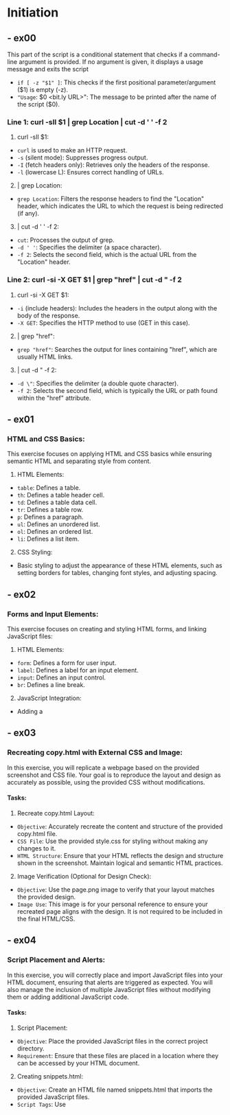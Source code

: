 # Initiation
## - ex00
This part of the script is a conditional statement that checks if a command-line argument is provided. If no argument is given, it displays a usage message and exits the script
- `if [ -z "$1" ]`: This checks if the first positional parameter/argument ($1) is empty (-z).
- `"Usage`: $0 <bit.ly URL>": The message to be printed after the name of the script ($0).

### Line 1: curl -sIl $1 | grep Location | cut -d ' ' -f 2
1. curl -sIl $1:
- `curl` is used to make an HTTP request.
- `-s` (silent mode): Suppresses progress output.
- `-I` (fetch headers only): Retrieves only the headers of the response.
- `-l` (lowercase L): Ensures correct handling of URLs.
2. | grep Location:
- `grep Location`: Filters the response headers to find the "Location" header, which indicates the URL to which the request is being redirected (if any).
3. | cut -d ' ' -f 2:
- `cut`: Processes the output of grep.
- `-d ' '`: Specifies the delimiter (a space character).
- `-f 2`: Selects the second field, which is the actual URL from the "Location" header.

### Line 2: curl -si -X GET $1 | grep "href" | cut -d \" -f 2
1. curl -si -X GET $1:
- `-i` (include headers): Includes the headers in the output along with the body of the response.
- `-X GET`: Specifies the HTTP method to use (GET in this case).
2. | grep "href":
- `grep "href"`: Searches the output for lines containing "href", which are usually HTML links.
3. | cut -d \" -f 2:
- `-d \"`: Specifies the delimiter (a double quote character).
- `-f 2`: Selects the second field, which is typically the URL or path found within the "href" attribute.

## - ex01
### HTML and CSS Basics:
This exercise focuses on applying HTML and CSS basics while ensuring semantic HTML and separating style from content.
1. HTML Elements:
- `table`: Defines a table.
- `th`: Defines a table header cell.
- `td`: Defines a table data cell.
- `tr`: Defines a table row.
- `p`: Defines a paragraph.
- `ul`: Defines an unordered list.
- `ol`: Defines an ordered list.
- `li`: Defines a list item.
2. CSS Styling:
- Basic styling to adjust the appearance of these HTML elements, such as setting borders for tables, changing font styles, and adjusting spacing.

## - ex02
### Forms and Input Elements:
This exercise focuses on creating and styling HTML forms, and linking JavaScript files:
1. HTML Elements:
- `form`: Defines a form for user input.
- `label`: Defines a label for an input element.
- `input`: Defines an input control.
- `br`: Defines a line break.
2. JavaScript Integration:
- Adding a <script> tag to link an external JavaScript file.
- Example: <script src="script.js"></script>

## - ex03
### Recreating copy.html with External CSS and Image:
In this exercise, you will replicate a webpage based on the provided screenshot and CSS file. Your goal is to reproduce the layout and design as accurately as possible, using the provided CSS without modifications.
#### Tasks:
1. Recreate copy.html Layout:
- `Objective`: Accurately recreate the content and structure of the provided copy.html file.
- `CSS File`: Use the provided style.css for styling without making any changes to it.
- `HTML Structure`: Ensure that your HTML reflects the design and structure shown in the screenshot. Maintain logical and semantic HTML practices.
2. Image Verification (Optional for Design Check):
- `Objective`: Use the page.png image to verify that your layout matches the provided design.
- `Image Use`: This image is for your personal reference to ensure your recreated page aligns with the design. It is not required to be included in the final HTML/CSS.

## - ex04
### Script Placement and Alerts:
In this exercise, you will correctly place and import JavaScript files into your HTML document, ensuring that alerts are triggered as expected. You will also manage the inclusion of multiple JavaScript files without modifying them or adding additional JavaScript code.
#### Tasks:
1. Script Placement:
- `Objective`: Place the provided JavaScript files in the correct project directory.
- `Requirement`: Ensure that these files are placed in a location where they can be accessed by your HTML document.
2. Creating snippets.html:
- `Objective`: Create an HTML file named snippets.html that imports the provided JavaScript files.
- `Script Tags`: Use <script> tags to include the four JavaScript files in the HTML document.
- `Alert Verification`: Ensure that the HTML file imports the scripts correctly and that alerts are triggered without any strange characters appearing.

## - ex05
### W3C Validation and File Inclusion:
This exercise involves ensuring your HTML file adheres to W3C standards by fixing validation errors and ensuring all necessary files are correctly linked and included.
#### Tasks:
1. W3C Validation:

- `Objective`: Edit the HTML file located in the ex05/ sub-folder of the d00.tar.gz tarball to ensure it passes W3C validation with no errors or warnings.
- `Validation Tool`: Use the [W3C Markup Validation Service](https://validator.w3.org/) to check the HTML file.
- `Editing Requirements`: Correct any errors or warnings reported by the W3C validator while preserving the file's content in its entirety.

2. File Inclusion Verification:
- `Objective`: Ensure that all necessary CSS, JavaScript, and audio files are correctly linked and included in the HTML file.
- `CSS Files`: Verify that all stylesheets are properly linked using <link> tags.
- `JavaScript Files`: Ensure all scripts are correctly linked using <script> tags.
- `Audio Files`: Check that any audio files are included using appropriate HTML tags (e.g., <audio>).
